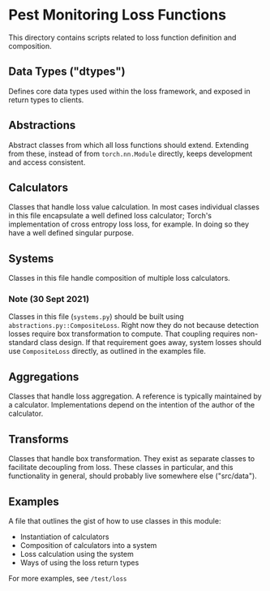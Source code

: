 # Pest Monitoring Loss Functions

This directory contains scripts related to loss function definition
and composition.

## Data Types ("dtypes")

Defines core data types used within the loss framework, and exposed in
return types to clients.

## Abstractions

Abstract classes from which all loss functions should
extend. Extending from these, instead of from `torch.nn.Module`
directly, keeps development and access consistent.

## Calculators

Classes that handle loss value calculation. In most cases individual
classes in this file encapsulate a well defined loss calculator;
Torch's implementation of cross entropy loss loss, for example. In
doing so they have a well defined singular purpose.

## Systems

Classes in this file handle composition of multiple loss calculators.

### Note (30 Sept 2021)

Classes in this file (`systems.py`) should be built using
`abstractions.py::CompositeLoss`. Right now they do not because
detection losses require box transformation to compute. That coupling
requires non-standard class design. If that requirement goes away,
system losses should use `CompositeLoss` directly, as outlined in the
examples file.

## Aggregations

Classes that handle loss aggregation. A reference is typically
maintained by a calculator. Implementations depend on the intention of
the author of the calculator.

## Transforms

Classes that handle box transformation. They exist as separate classes
to facilitate decoupling from loss. These classes in particular, and
this functionality in general, should probably live somewhere else
("src/data").

## Examples

A file that outlines the gist of how to use classes in this
module:

* Instantiation of calculators
* Composition of calculators into a system
* Loss calculation using the system
* Ways of using the loss return types

For more examples, see `/test/loss`
